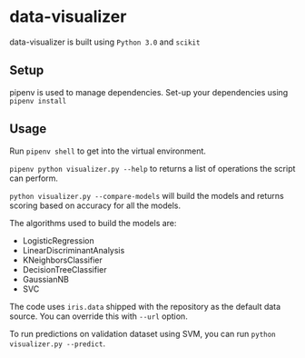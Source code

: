 data-visualizer
===========

data-visualizer is built using `Python 3.0` and `scikit`

Setup
-----

pipenv is used to manage dependencies. Set-up your dependencies using `pipenv install`

Usage
-----

Run `pipenv shell` to get into the virtual environment.

`pipenv python visualizer.py --help` to returns a list of operations the script can perform.

`python visualizer.py --compare-models` will build the models and returns scoring based on accuracy for all the models. 

The algorithms used to build the models are:
* LogisticRegression
* LinearDiscriminantAnalysis
* KNeighborsClassifier
* DecisionTreeClassifier
* GaussianNB
* SVC

The code uses `iris.data` shipped with the repository as the default data source. You can override this with `--url` option.

To run predictions on validation dataset using SVM, you can run `python visualizer.py --predict`. 

